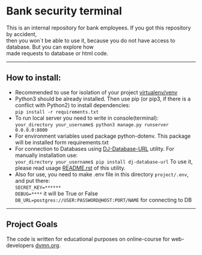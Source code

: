 # Bank security terminal

This is an internal repository for bank employees. If you got this repository by accident, <br> 
then you won`t  be able to use it, because you do not have access to database. But you can explore how <br>
made requests to database or html code.

---
## How to install:
- Recommended to use for isolation of your project [virtualenv/venv](https://docs.python.org/3/library/venv.html)
- Python3 should be already installed. Then use pip (or pip3, if there is a conflict with Python2) to install dependencies: <br>
```pip install -r requirements.txt```
- To run local server you need to write in console(terminal):<br>
```your_directory your_username$ python3 manage.py runserver 0.0.0.0:8000``` <br>
- For environment variables used package python-dotenv. This package will be installed form requirements.txt
- For connection to Databases using [DJ-Database-URL](https://github.com/jacobian/dj-database-url#id7) utility. For manually installation use: <br>
```your_directory your_username$ pip install dj-database-url```
To use it, please read usage [README.rst](https://github.com/jacobian/dj-database-url/blob/master/README.rst) of this utility.
- Also for use, you need to make .env file in this directory ```project/.env```, and put there: <br>
```SECRET_KEY=******```<br>
```DEBUG=****``` it will be True or False<br>
```DB_URL=postgres://USER:PASSWORD@HOST:PORT/NAME``` for connecting to DB 

---

## Project Goals

The code is written for educational purposes on online-course for web-developers [dvmn.org](https://dvmn.org/).